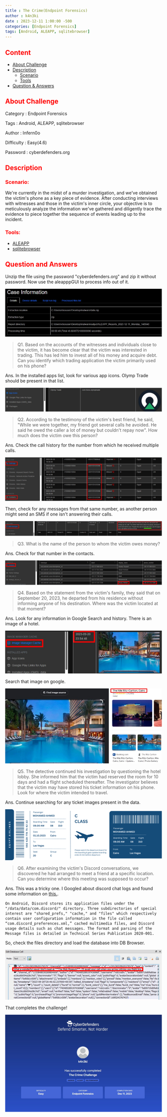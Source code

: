 ```yaml
---
title : The Crime(Endpoint Forensics)
author : k4n3ki
date : 2023-12-11 1:00:00 -500
categories: [Endpoint Forensics]
tags: [Android, ALEAPP, sqlitebrowser]
---
```


## <span style="color:red">Content</span>
- [About Challenge](#about-challenge)
- [Description](#description)
    - [Scenario](#scenario)
    - [Tools](#tools)
- [Question & Answers](#question-and-answers)

## <span style="color:red">About Challenge</span>

Category : Endpoint Forensics

Tags : Android, ALEAPP, sqlitebrowser

Author : Infern0o

Difficulty : Easy(4.6)

Password : cyberdefenders.org



## <span style="color:red">Description</span>

### <span style="color:red">Scenario:</span>

We're currently in the midst of a murder investigation, and we've obtained the victim's phone as a key piece of evidence. After conducting interviews with witnesses and those in the victim's inner circle, your objective is to meticulously analyze the information we've gathered and diligently trace the evidence to piece together the sequence of events leading up to the incident.

### <span style="color:red">Tools:</span>

- [ALEAPP](https://github.com/abrignoni/ALEAPP)
- [sqlitebrowser](https://sqlitebrowser.org/dl/)

## <span style="color:red">Question and Answers</span>

Unzip the file using the password "cyberdefenders.org" and zip it without password. Now use the aleapppGUI to process info out of it.

<img src="/assets/img/theCrime/report.jpg">

> Q1. Based on the accounts of the witnesses and individuals close to the victim, it has become clear that the victim was interested in trading. This has led him to invest all of his money and acquire debt. Can you identify which trading application the victim primarily used on his phone?

Ans. In the installed apps list, look for various app icons. Olymp Trade should be present in that list.

<img src="/assets/img/theCrime/app.jpg">

> Q2. According to the testimony of the victim's best friend, he said, "While we were together, my friend got several calls he avoided. He said he owed the caller a lot of money but couldn't repay now". How much does the victim owe this person?

Ans. Check the call history for the number from which he received multiple calls.

<img src="/assets/img/theCrime/callLogs.jpg">

Then, check for any messages from that same number, as another person might send an SMS if one isn't answering their calls.

<img src="/assets/img/theCrime/sms.jpg">

> Q3. What is the name of the person to whom the victim owes money?

Ans. Check for that number in the contacts.

<img src="/assets/img/theCrime/contact.jpg">

> Q4. Based on the statement from the victim's family, they said that on September 20, 2023, he departed from his residence without informing anyone of his destination. Where was the victim located at that moment?

Ans. Look for any information in Google Search and history. There is an image of a hotel.

<img src="/assets/img/theCrime/imageCache.jpg">

Search that image on google.

<img src="/assets/img/theCrime/resortName.jpg">

> Q5. The detective continued his investigation by questioning the hotel lobby. She informed him that the victim had reserved the room for 10 days and had a flight scheduled thereafter. The investigator believes that the victim may have stored his ticket information on his phone. Look for where the victim intended to travel.

Ans. Continue searching for any ticket images present in the data.

<img src="/assets/img/theCrime/ticket.png">

> Q6. After examining the victim's Discord conversations, we discovered he had arranged to meet a friend at a specific location. Can you determine where this meeting was supposed to occur?

Ans. This was a tricky one. I Googled about discord chat logs and found some information on [this.](https://content.govdelivery.com/accounts/USDODDC3/bulletins/2e036a8).

```
On Android, Discord stores its application files under the "/data/data/com.discord/" directory. Three subdirectories of special interest are "shared_prefs," "cache," and "files" which respectively contain user configuration information in the file called “com.discord_preferences.xml,” cached multimedia files, and Discord usage details such as chat messages. The format and parsing of the Message files is detailed in Technical Series Publication 2020-001. 
```

So, check the files directory and load the database into DB Browser.

<img src="/assets/img/theCrime/chat.jpg">


That completes the challenge!

<img src="/assets/img/theCrime/ss.jpg">
